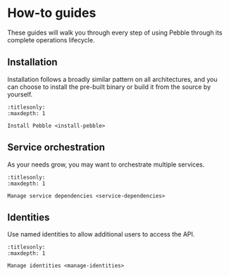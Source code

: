 # How-to guides

These guides will walk you through every step of using Pebble through its complete operations lifecycle.


## Installation

Installation follows a broadly similar pattern on all architectures, and you can choose to install the pre-built binary or build it from the source by yourself.

```{toctree}
:titlesonly:
:maxdepth: 1

Install Pebble <install-pebble>
```


## Service orchestration

As your needs grow, you may want to orchestrate multiple services.

```{toctree}
:titlesonly:
:maxdepth: 1

Manage service dependencies <service-dependencies>
```


## Identities

Use named identities to allow additional users to access the API.

```{toctree}
:titlesonly:
:maxdepth: 1

Manage identities <manage-identities>
```
